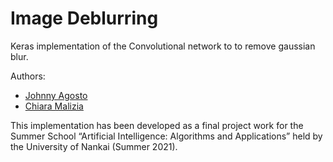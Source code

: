 # Image Deblurring
Keras implementation of the Convolutional network to to remove gaussian blur. 

Authors: 
 * [Johnny Agosto](https://github.com/JayEnEn) 
 * [Chiara Malizia](https://github.com/YukiKya) 

This implementation has been developed as a final project work for the Summer School “Artificial Intelligence: Algorithms and Applications” held by the University of Nankai (Summer 2021).

